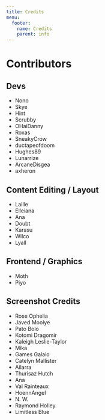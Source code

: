 ```yaml
---
title: Credits
menu:
  footer:
    name: Credits
    parent: info
---
```


# Contributors

## Devs

- Nono
- Skye
- Hint
- Scrubby
- OHaiDanny
- Roxas
- SneakyCrow
- ductapeofdoom
- Hughes89
- Lunarrize
- ArcaneDisgea
- axheron

## Content Editing / Layout

- Laille
- Elleiana
- Ana
- Doubt
- Karasu
- Wilco
- Lyall

## Frontend / Graphics

- Moth
- Piyo

## Screenshot Credits

- Rose Ophelia
- Javed Moolye
- Pato Bolo
- Kotomi Dragomir
- Kaleigh Leslie-Taylor
- Mika
- Games Galaio
- Catelyn Mallister
- Ailarra
- Thurisaz Hutch
- Ana
- Val Rainteaux
- HoennAngel
- N. W.
- Raymond Holley
- Limitless Blue
